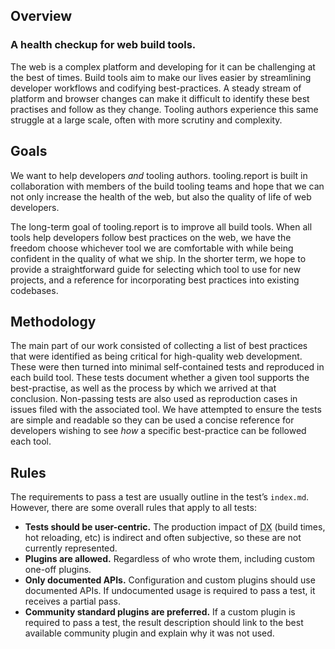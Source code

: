 ## Overview

### A health checkup for web build tools.

The web is a complex platform and developing for it can be challenging at the best of times. Build tools aim to make our lives easier by streamlining developer workflows and codifying best-practices. A steady stream of platform and browser changes can make it difficult to identify these best practises and follow as they change. Tooling authors experience this same struggle at a large scale, often with more scrutiny and complexity.

## Goals

We want to help developers _and_ tooling authors. tooling.report is built in collaboration with members of the build tooling teams and hope that we can not only increase the health of the web, but also the quality of life of web developers.

The long-term goal of tooling.report is to improve all build tools. When all tools help developers follow best practices on the web, we have the freedom choose whichever tool we are comfortable with while being confident in the quality of what we ship. In the shorter term, we hope to provide a straightforward guide for selecting which tool to use for new projects, and a reference for incorporating best practices into existing codebases.

## Methodology

The main part of our work consisted of collecting a list of best practices that were identified as being critical for high-quality web development. These were then turned into minimal self-contained tests and reproduced in each build tool. These tests document whether a given tool supports the best-practise, as well as the process by which we arrived at that conclusion. Non-passing tests are also used as reproduction cases in issues filed with the associated tool. We have attempted to ensure the tests are simple and readable so they can be used a concise reference for developers wishing to see _how_ a specific best-practice can be followed each tool.

## Rules

The requirements to pass a test are usually outline in the test’s `index.md`. However, there are some overall rules that apply to all tests:

- **Tests should be user-centric.** The production impact of <abbr title="Developer Experience">DX</abbr> (build times, hot reloading, etc) is indirect and often subjective, so these are not currently represented.
- **Plugins are allowed.** Regardless of who wrote them, including custom one-off plugins.
- **Only documented APIs.** Configuration and custom plugins should use documented APIs. If undocumented usage is required to pass a test, it receives a partial pass.
- **Community standard plugins are preferred.** If a custom plugin is required to pass a test, the result description should link to the best available community plugin and explain why it was not used.
